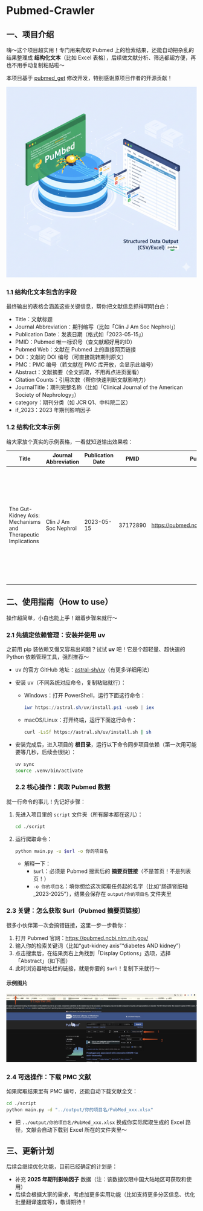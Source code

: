 # Pubmed-Crawler
## 一、项目介绍
嗨～这个项目超实用！专门用来爬取 Pubmed 上的检索结果，还能自动把杂乱的结果整理成 **结构化文本**（比如 Excel 表格），后续做文献分析、筛选都超方便，再也不用手动复制粘贴啦～

本项目基于 [pubmed_get](https://github.com/PiaoyangGuohai1/pubmed_get) 修改开发，特别感谢原项目作者的开源贡献！

![](../images/Gemini_Generated_Image_qalaifqalaifqala.png)
### 1.1 结构化文本包含的字段
最终输出的表格会涵盖这些关键信息，帮你把文献信息抓得明明白白：
- Title：文献标题
- Journal Abbreviation：期刊缩写（比如「Clin J Am Soc Nephrol」）
- Publication Date：发表日期（格式如「2023-05-15」）
- PMID：Pubmed 唯一标识号（查文献超好用的ID）
- Pubmed Web：文献在 Pubmed 上的直接网页链接
- DOI：文献的 DOI 编号（可直接跳转期刊原文）
- PMC：PMC 编号（若文献在 PMC 库开放，会显示此编号）
- Abstract：文献摘要（全文抓取，不用再点进页面看）
- Citation Counts：引用次数（帮你快速判断文献影响力）
- JournalTitle：期刊完整名称（比如「Clinical Journal of the American Society of Nephrology」）
- category：期刊分类（如 JCR Q1、中科院二区）
- if_2023：2023 年期刊影响因子


### 1.2 结构化文本示例
给大家放个真实的示例表格，一看就知道输出效果啦：

| Title | Journal Abbreviation | Publication Date | PMID | Pubmed Web | DOI | PMC | Abstract | Citation Counts | JournalTitle | category | if_2023 |
|-------|----------------------|------------------|------|------------|-----|-----|----------|----------------|--------------|----------|---------|
| The Gut-Kidney Axis: Mechanisms and Therapeutic Implications | Clin J Am Soc Nephrol | 2023-05-15 | 37172890 | https://pubmed.ncbi.nlm.nih.gov/37172890/ | 10.2215/CJN.08450822 | PMC10183456 | The gut-kidney axis refers to the bidirectional communication between the gastrointestinal tract and the kidneys. Dysregulation of this axis is closely associated with chronic kidney disease (CKD) and gut microbiota dysbiosis... | 42 | Clinical Journal of the American Society of Nephrology | JCR Q1 | 11.0 |


## 二、使用指南（How to use）
操作超简单，小白也能上手！跟着步骤来就行～


### 2.1 先搞定依赖管理：安装并使用 uv
之前用 pip 装依赖又慢又容易出问题？试试 **uv** 吧！它是个超轻量、超快速的 Python 依赖管理工具，强烈推荐～

- uv 的官方 GitHub 地址：[astral-sh/uv](https://github.com/astral-sh/uv)（有更多详细用法）
- 安装 uv（不同系统对应命令，复制粘贴就行）：
  - Windows：打开 PowerShell，运行下面这行命令：
    ```powershell
    iwr https://astral.sh/uv/install.ps1 -useb | iex
    ```
  - macOS/Linux：打开终端，运行下面这行命令：
    ```bash
    curl -LsSf https://astral.sh/uv/install.sh | sh
    ```
- 安装完成后，进入项目的 **根目录**，运行以下命令同步项目依赖（第一次用可能要等几秒，后续会很快）：
  ```bash
  uv sync
  source .venv/bin/activate 
  ```


  ### 2.2 核心操作：爬取 Pubmed 数据
就一行命令的事儿！先记好步骤：

1. 先进入项目里的 `script` 文件夹（所有脚本都在这儿）：
   ```bash
   cd ./script
   ```

2. 运行爬取命令：
   ```bash
   python main.py -u $url -o 你的项目名
   ```

   - 解释一下：
     - `$url`：必须是 Pubmed 搜索后的 **摘要页链接**（不是首页！不是列表页！）
     - `-o 你的项目名`：填你想给这次爬取任务起的名字（比如“肠道肾脏轴_2023-2025”），结果会保存在 `output/你的项目名` 文件夹里


### 2.3 关键：怎么获取 $url（Pubmed 摘要页链接）
很多小伙伴第一次会搞错链接，这里一步一步教你：
1. 打开 Pubmed 官网：https://pubmed.ncbi.nlm.nih.gov/
2. 输入你的检索关键词（比如“gut-kidney axis”“diabetes AND kidney”）
3. 点击搜索后，在结果页右上角找到「Display Options」选项，选择「Abstract」（如下图）
4. 此时浏览器地址栏的链接，就是你要的 `$url`！复制下来就行～
#### 示例图片
![](../images/pubmed-crawler_image.jpg)

### 2.4 可选操作：下载 PMC 文献
如果爬取结果里有 PMC 编号，还能自动下载文献全文：
```bash
cd ./script
python main.py -d "../output/你的项目名/PubMed_xxx.xlsx"
```
- 把 `../output/你的项目名/PubMed_xxx.xlsx` 换成你实际爬取生成的 Excel 路径，文献会自动下载到 Excel 所在的文件夹里～


## 三、更新计划
后续会继续优化功能，目前已经确定的计划是：
- 补充 **2025 年期刊影响因子** 数据（注：该数据仅限中国大陆地区可获取和使用）
- 后续会根据大家的需求，考虑加更多实用功能（比如支持更多分区信息、优化批量翻译速度等），敬请期待！
